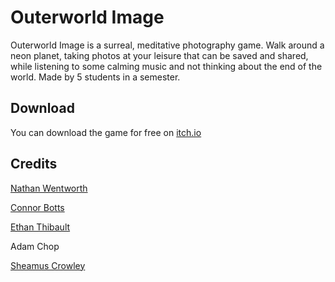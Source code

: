 # Outerworld Image

Outerworld Image is a surreal, meditative photography game. Walk around a neon planet, taking photos at your leisure that can be saved and shared, while listening to some calming music and not thinking about the end of the world. Made by 5 students in a semester.

## Download

You can download the game for free on [itch.io](https://wickedly.itch.io/outerworld-image)

## Credits

[Nathan Wentworth](http://nathanwentworth.co/)

[Connor Botts](http://connorbotts.xyz/)

[Ethan Thibault](http://ethanthibault.xyz/)

Adam Chop

[Sheamus Crowley](http://sheamuscrowley.com/)
